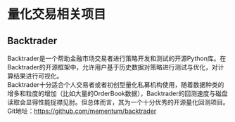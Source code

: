 # 量化交易相关项目

## Backtrader
Backtrader是一个帮助金融市场交易者进行策略开发和测试的开源Python库。在Backtrader的开源框架中，允许用户基于历史数据对策略进行测试与优化，对计算结果进行可视化。  
Backtrader十分适合个人交易者或者初创型量化私募机构使用，随着数据种类的增多和粒度的增加（比如大量的OrderBook数据），Backtrader的回测速度与磁盘读取会显得性能捉襟见肘。但总体而言，其为一个十分优秀的开源量化回测项目。  
Git地址：https://github.com/mementum/backtrader  

